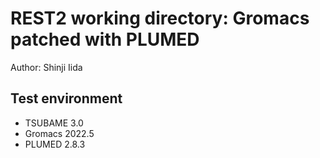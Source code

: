 # REST2 working directory: Gromacs patched with PLUMED
Author: Shinji Iida

## Test environment 
- TSUBAME 3.0
- Gromacs 2022.5
- PLUMED 2.8.3


